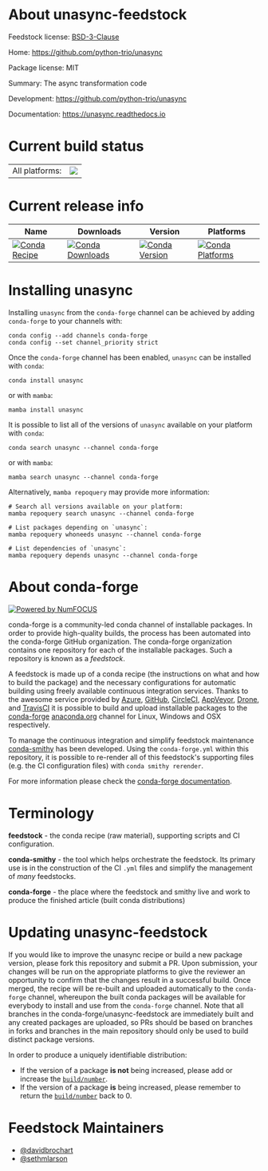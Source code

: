 About unasync-feedstock
=======================

Feedstock license: [BSD-3-Clause](https://github.com/conda-forge/unasync-feedstock/blob/main/LICENSE.txt)

Home: https://github.com/python-trio/unasync

Package license: MIT

Summary: The async transformation code

Development: https://github.com/python-trio/unasync

Documentation: https://unasync.readthedocs.io

Current build status
====================


<table><tr><td>All platforms:</td>
    <td>
      <a href="https://dev.azure.com/conda-forge/feedstock-builds/_build/latest?definitionId=12161&branchName=main">
        <img src="https://dev.azure.com/conda-forge/feedstock-builds/_apis/build/status/unasync-feedstock?branchName=main">
      </a>
    </td>
  </tr>
</table>

Current release info
====================

| Name | Downloads | Version | Platforms |
| --- | --- | --- | --- |
| [![Conda Recipe](https://img.shields.io/badge/recipe-unasync-green.svg)](https://anaconda.org/conda-forge/unasync) | [![Conda Downloads](https://img.shields.io/conda/dn/conda-forge/unasync.svg)](https://anaconda.org/conda-forge/unasync) | [![Conda Version](https://img.shields.io/conda/vn/conda-forge/unasync.svg)](https://anaconda.org/conda-forge/unasync) | [![Conda Platforms](https://img.shields.io/conda/pn/conda-forge/unasync.svg)](https://anaconda.org/conda-forge/unasync) |

Installing unasync
==================

Installing `unasync` from the `conda-forge` channel can be achieved by adding `conda-forge` to your channels with:

```
conda config --add channels conda-forge
conda config --set channel_priority strict
```

Once the `conda-forge` channel has been enabled, `unasync` can be installed with `conda`:

```
conda install unasync
```

or with `mamba`:

```
mamba install unasync
```

It is possible to list all of the versions of `unasync` available on your platform with `conda`:

```
conda search unasync --channel conda-forge
```

or with `mamba`:

```
mamba search unasync --channel conda-forge
```

Alternatively, `mamba repoquery` may provide more information:

```
# Search all versions available on your platform:
mamba repoquery search unasync --channel conda-forge

# List packages depending on `unasync`:
mamba repoquery whoneeds unasync --channel conda-forge

# List dependencies of `unasync`:
mamba repoquery depends unasync --channel conda-forge
```


About conda-forge
=================

[![Powered by
NumFOCUS](https://img.shields.io/badge/powered%20by-NumFOCUS-orange.svg?style=flat&colorA=E1523D&colorB=007D8A)](https://numfocus.org)

conda-forge is a community-led conda channel of installable packages.
In order to provide high-quality builds, the process has been automated into the
conda-forge GitHub organization. The conda-forge organization contains one repository
for each of the installable packages. Such a repository is known as a *feedstock*.

A feedstock is made up of a conda recipe (the instructions on what and how to build
the package) and the necessary configurations for automatic building using freely
available continuous integration services. Thanks to the awesome service provided by
[Azure](https://azure.microsoft.com/en-us/services/devops/), [GitHub](https://github.com/),
[CircleCI](https://circleci.com/), [AppVeyor](https://www.appveyor.com/),
[Drone](https://cloud.drone.io/welcome), and [TravisCI](https://travis-ci.com/)
it is possible to build and upload installable packages to the
[conda-forge](https://anaconda.org/conda-forge) [anaconda.org](https://anaconda.org/)
channel for Linux, Windows and OSX respectively.

To manage the continuous integration and simplify feedstock maintenance
[conda-smithy](https://github.com/conda-forge/conda-smithy) has been developed.
Using the ``conda-forge.yml`` within this repository, it is possible to re-render all of
this feedstock's supporting files (e.g. the CI configuration files) with ``conda smithy rerender``.

For more information please check the [conda-forge documentation](https://conda-forge.org/docs/).

Terminology
===========

**feedstock** - the conda recipe (raw material), supporting scripts and CI configuration.

**conda-smithy** - the tool which helps orchestrate the feedstock.
                   Its primary use is in the construction of the CI ``.yml`` files
                   and simplify the management of *many* feedstocks.

**conda-forge** - the place where the feedstock and smithy live and work to
                  produce the finished article (built conda distributions)


Updating unasync-feedstock
==========================

If you would like to improve the unasync recipe or build a new
package version, please fork this repository and submit a PR. Upon submission,
your changes will be run on the appropriate platforms to give the reviewer an
opportunity to confirm that the changes result in a successful build. Once
merged, the recipe will be re-built and uploaded automatically to the
`conda-forge` channel, whereupon the built conda packages will be available for
everybody to install and use from the `conda-forge` channel.
Note that all branches in the conda-forge/unasync-feedstock are
immediately built and any created packages are uploaded, so PRs should be based
on branches in forks and branches in the main repository should only be used to
build distinct package versions.

In order to produce a uniquely identifiable distribution:
 * If the version of a package **is not** being increased, please add or increase
   the [``build/number``](https://docs.conda.io/projects/conda-build/en/latest/resources/define-metadata.html#build-number-and-string).
 * If the version of a package **is** being increased, please remember to return
   the [``build/number``](https://docs.conda.io/projects/conda-build/en/latest/resources/define-metadata.html#build-number-and-string)
   back to 0.

Feedstock Maintainers
=====================

* [@davidbrochart](https://github.com/davidbrochart/)
* [@sethmlarson](https://github.com/sethmlarson/)

